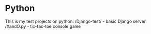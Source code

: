 # Python
This is my test projects on python:
/Django-test/ - basic Django server
/XandO.py - tic-tac-toe console game
